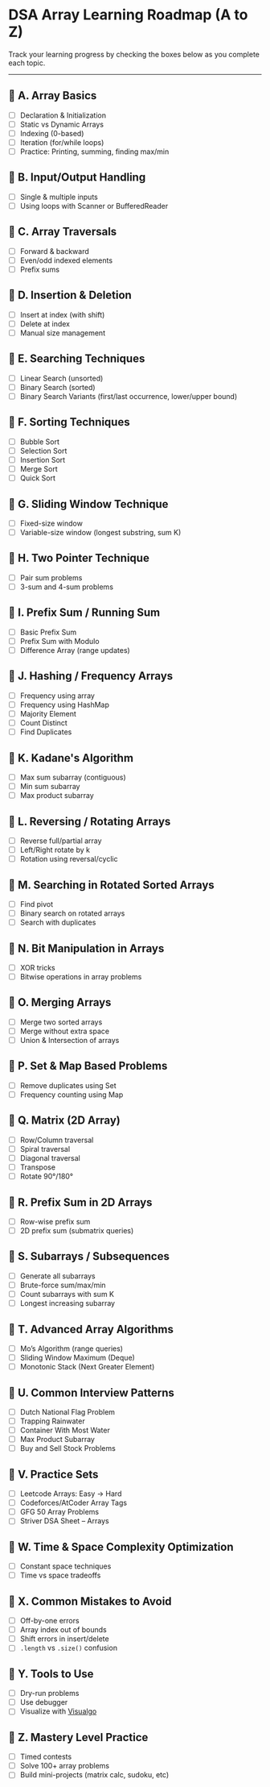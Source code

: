 # DSA Array Learning Roadmap (A to Z)

Track your learning progress by checking the boxes below as you complete each topic.

---

## 🔹 A. Array Basics
- [ ] Declaration & Initialization
- [ ] Static vs Dynamic Arrays
- [ ] Indexing (0-based)
- [ ] Iteration (for/while loops)
- [ ] Practice: Printing, summing, finding max/min

## 🔹 B. Input/Output Handling
- [ ] Single & multiple inputs
- [ ] Using loops with Scanner or BufferedReader

## 🔹 C. Array Traversals
- [ ] Forward & backward
- [ ] Even/odd indexed elements
- [ ] Prefix sums

## 🔹 D. Insertion & Deletion
- [ ] Insert at index (with shift)
- [ ] Delete at index
- [ ] Manual size management

## 🔹 E. Searching Techniques
- [ ] Linear Search (unsorted)
- [ ] Binary Search (sorted)
- [ ] Binary Search Variants (first/last occurrence, lower/upper bound)

## 🔹 F. Sorting Techniques
- [ ] Bubble Sort
- [ ] Selection Sort
- [ ] Insertion Sort
- [ ] Merge Sort
- [ ] Quick Sort

## 🔹 G. Sliding Window Technique
- [ ] Fixed-size window
- [ ] Variable-size window (longest substring, sum K)

## 🔹 H. Two Pointer Technique
- [ ] Pair sum problems
- [ ] 3-sum and 4-sum problems

## 🔹 I. Prefix Sum / Running Sum
- [ ] Basic Prefix Sum
- [ ] Prefix Sum with Modulo
- [ ] Difference Array (range updates)

## 🔹 J. Hashing / Frequency Arrays
- [ ] Frequency using array
- [ ] Frequency using HashMap
- [ ] Majority Element
- [ ] Count Distinct
- [ ] Find Duplicates

## 🔹 K. Kadane's Algorithm
- [ ] Max sum subarray (contiguous)
- [ ] Min sum subarray
- [ ] Max product subarray

## 🔹 L. Reversing / Rotating Arrays
- [ ] Reverse full/partial array
- [ ] Left/Right rotate by k
- [ ] Rotation using reversal/cyclic

## 🔹 M. Searching in Rotated Sorted Arrays
- [ ] Find pivot
- [ ] Binary search on rotated arrays
- [ ] Search with duplicates

## 🔹 N. Bit Manipulation in Arrays
- [ ] XOR tricks
- [ ] Bitwise operations in array problems

## 🔹 O. Merging Arrays
- [ ] Merge two sorted arrays
- [ ] Merge without extra space
- [ ] Union & Intersection of arrays

## 🔹 P. Set & Map Based Problems
- [ ] Remove duplicates using Set
- [ ] Frequency counting using Map

## 🔹 Q. Matrix (2D Array)
- [ ] Row/Column traversal
- [ ] Spiral traversal
- [ ] Diagonal traversal
- [ ] Transpose
- [ ] Rotate 90°/180°

## 🔹 R. Prefix Sum in 2D Arrays
- [ ] Row-wise prefix sum
- [ ] 2D prefix sum (submatrix queries)

## 🔹 S. Subarrays / Subsequences
- [ ] Generate all subarrays
- [ ] Brute-force sum/max/min
- [ ] Count subarrays with sum K
- [ ] Longest increasing subarray

## 🔹 T. Advanced Array Algorithms
- [ ] Mo’s Algorithm (range queries)
- [ ] Sliding Window Maximum (Deque)
- [ ] Monotonic Stack (Next Greater Element)

## 🔹 U. Common Interview Patterns
- [ ] Dutch National Flag Problem
- [ ] Trapping Rainwater
- [ ] Container With Most Water
- [ ] Max Product Subarray
- [ ] Buy and Sell Stock Problems

## 🔹 V. Practice Sets
- [ ] Leetcode Arrays: Easy → Hard
- [ ] Codeforces/AtCoder Array Tags
- [ ] GFG 50 Array Problems
- [ ] Striver DSA Sheet – Arrays

## 🔹 W. Time & Space Complexity Optimization
- [ ] Constant space techniques
- [ ] Time vs space tradeoffs

## 🔹 X. Common Mistakes to Avoid
- [ ] Off-by-one errors
- [ ] Array index out of bounds
- [ ] Shift errors in insert/delete
- [ ] `.length` vs `.size()` confusion

## 🔹 Y. Tools to Use
- [ ] Dry-run problems
- [ ] Use debugger
- [ ] Visualize with [Visualgo](https://visualgo.net/en)

## 🔹 Z. Mastery Level Practice
- [ ] Timed contests
- [ ] Solve 100+ array problems
- [ ] Build mini-projects (matrix calc, sudoku, etc)
